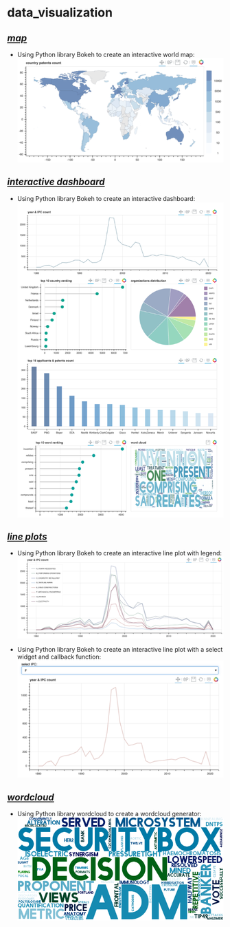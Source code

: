 # data_visualization

## *[map](https://github.com/wangyuhsin/data_visualization/tree/main/map)*
- Using Python library Bokeh to create an interactive world map:
![image](https://github.com/wangyuhsin/data_visualization/blob/main/demo%20img/map.png)

## *[interactive dashboard](https://github.com/wangyuhsin/data_visualization/tree/main/interactive%20dashboard)*
- Using Python library Bokeh to create an interactive dashboard:
![image](https://github.com/wangyuhsin/data_visualization/blob/main/demo%20img/dashboard.png)

## *[line plots](https://github.com/wangyuhsin/data_visualization/tree/main/line%20plots)*
- Using Python library Bokeh to create an interactive line plot with legend:
![image](https://github.com/wangyuhsin/data_visualization/blob/main/demo%20img/interactive_line_plot.png)

- Using Python library Bokeh to create an interactive line plot with a select widget and callback function:
![image](https://github.com/wangyuhsin/data_visualization/blob/main/demo%20img/line_plot_callback.png)

## *[wordcloud](https://github.com/wangyuhsin/data_visualization/tree/main/wordcloud)*
- Using Python library wordcloud to create a wordcloud generator:
![image](https://github.com/wangyuhsin/data_visualization/blob/main/demo%20img/word_cloud_G.png)
